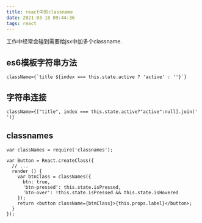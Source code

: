 ```yaml
---
title: react中的classname
date: 2021-03-18 09:44:36
tags: react
---
```


工作中经常会碰到需要给jsx中加多个classname.

## es6模板字符串方法
```
className={`title ${index === this.state.active ? 'active' : ''}`}
```

## 字符串连接
```
className={["title", index === this.state.active?"active":null].join(' ')}
```

## classnames
```
var classNames = require('classnames');

var Button = React.createClass({
  // ...
  render () {
    var btnClass = classNames({
      btn: true,
      'btn-pressed': this.state.isPressed,
      'btn-over': !this.state.isPressed && this.state.isHovered
    });
    return <button className={btnClass}>{this.props.label}</button>;
  }
});
```